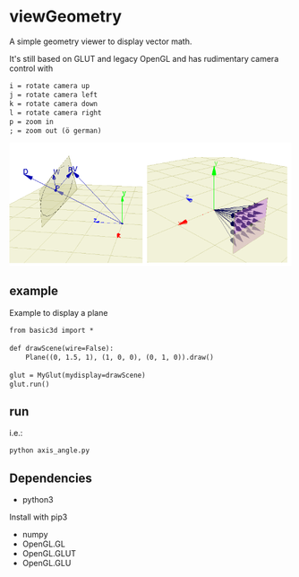 # viewGeometry
A simple geometry viewer to display vector math.

It's still based on GLUT and legacy OpenGL and has rudimentary camera control with

    i = rotate camera up
    j = rotate camera left
    k = rotate camera down
    l = rotate camera right
    p = zoom in
    ; = zoom out (ö german)

![image](https://github.com/KadaB/viewGeometry/blob/main/image.png)

## example
Example to display a plane


    from basic3d import *
    
    def drawScene(wire=False):
        Plane((0, 1.5, 1), (1, 0, 0), (0, 1, 0)).draw()
    
    glut = MyGlut(mydisplay=drawScene)
    glut.run()


## run
i.e.:

    python axis_angle.py

## Dependencies
- python3

Install with pip3
- numpy
- OpenGL.GL
- OpenGL.GLUT
- OpenGL.GLU

